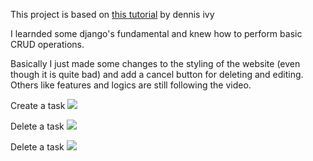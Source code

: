 This project is based on [this tutorial](https://youtu.be/4RWFvXDUmjo) by dennis ivy

I learnded some django's fundamental and knew how to perform basic CRUD operations.

Basically I just made some changes to the styling of the website (even though it is quite bad) and add a cancel button for deleting and editing. 
Others like features and logics are still following the video.

Create a task
![](https://github.com/IxSxHxY/Tutorial/blob/main/Django/todo/images/add.gif)

Delete a task
![](https://github.com/IxSxHxY/Tutorial/blob/main/Django/todo/images/delete.gif)

Delete a task
![](https://github.com/IxSxHxY/Tutorial/blob/main/Django/todo/images/edit.gif)
